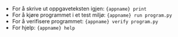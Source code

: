  - For å skrive ut oppgaveteksten igjen: `{appname} print`
 - For å kjøre programmet i et test miljø: `{appname} run program.py`
 - For å verifisere programmet: `{appname} verify program.py`
 - For hjelp: `{appname} help`
